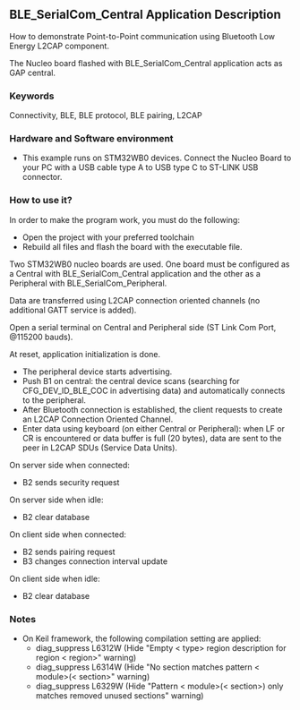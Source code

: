 ## __BLE_SerialCom_Central Application Description__

How to demonstrate Point-to-Point communication using Bluetooth Low Energy L2CAP component. 

The Nucleo board flashed with BLE_SerialCom_Central application acts as GAP central.


### __Keywords__

Connectivity, BLE, BLE protocol, BLE pairing, L2CAP


### __Hardware and Software environment__

  - This example runs on STM32WB0 devices.
    Connect the Nucleo Board to your PC with a USB cable type A to USB type C to ST-LINK USB connector.


### __How to use it?__

In order to make the program work, you must do the following:

  - Open the project with your preferred toolchain 
  - Rebuild all files and flash the board with the executable file.
 
Two STM32WB0 nucleo boards are used. One board must be configured as a Central with BLE_SerialCom_Central application and the other as a Peripheral with BLE_SerialCom_Peripheral.

Data are transferred using L2CAP connection oriented channels (no additional GATT service is added).

Open a serial terminal on Central and Peripheral side (ST Link Com Port, @115200 bauds).

At reset, application initialization is done.

  - The peripheral device starts advertising.
  - Push B1 on central: the central device scans (searching for CFG_DEV_ID_BLE_COC in advertising data) and automatically  connects to the peripheral. 
  - After Bluetooth connection is established, the client requests to create an L2CAP Connection Oriented Channel. 
  - Enter data using keyboard (on either Central or Peripheral): when LF or CR is encountered or data buffer is full (20 bytes), data are sent to the peer in L2CAP SDUs (Service Data Units).
 
On server side when connected:

  - B2 sends security request

On server side when idle:

  - B2 clear database
    
On client side when connected:

  - B2 sends pairing request
  - B3 changes connection interval update
    
On client side when idle:

  - B2 clear database

### __Notes__
                                            
 - On Keil framework, the following compilation setting are applied:
   - diag_suppress L6312W          (Hide "Empty < type> region description for region < region>" warning)
   - diag_suppress L6314W          (Hide "No section matches pattern < module>(< section>" warning)
   - diag_suppress L6329W          (Hide "Pattern < module>(< section>) only matches removed unused sections" warning)
